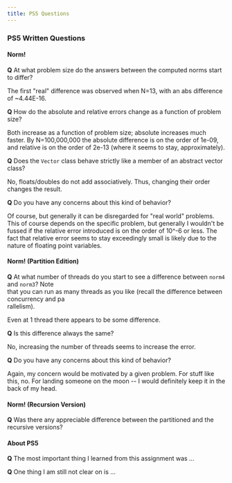 ```yaml
---
title: PS5 Questions
---
```


### PS5 Written Questions

#### Norm!

**Q**
At what problem size do the answers between the computed norms start to differ?

The first "real" difference was observed when N=13, with an abs difference of ~4.44E-16.

**Q**
How do the absolute and relative errors change as a function of problem size?

Both increase as a function of problem size; absolute increases much faster. By N=100,000,000 the
absolute difference is on the order of 1e-09, and relative is on the order of 2e-13 (where
it seems to stay, approximately).

**Q**
Does the `Vector` class behave strictly like a member of an  abstract vector class?

No, floats/doubles do not add associatively. Thus, changing their order changes the result.

**Q**
Do you have any concerns about this kind of behavior?

Of course, but generally it can be disregarded for "real world" problems. This of course
depends on the specific problem, but generally I wouldn't be fussed if the relative error introduced
is on the order of 10^-6 or less. The fact that relative error seems to stay exceedingly small
is likely due to the nature of floating point variables.


#### Norm! (Partition Edition)

**Q**
At what number of threads do you start to see a difference between `norm4` and `norm3`?  Note\
 that you can run as many threads as you like (recall the difference between concurrency and pa\
rallelism).

Even at 1 thread there appears to be some difference.

**Q**
Is this difference always the same?

No, increasing the number of threads seems to increase the error.

**Q**
Do you have any concerns about this kind of behavior?

Again, my concern would be motivated by a given problem. For stuff like this, no. For landing someone
on the moon -- I would definitely keep it in the back of my head.


#### Norm! (Recursion Version)

**Q**
Was there any appreciable difference between the partitioned and the recursive versions?



#### About PS5


**Q** The most important thing I learned from this assignment was ...


**Q** One thing I am still not clear on is ...



